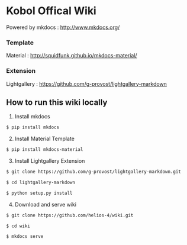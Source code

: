 # Kobol Offical Wiki

Powered by mkdocs : http://www.mkdocs.org/

### Template
Material : http://squidfunk.github.io/mkdocs-material/

### Extension
Lightgallery : https://github.com/g-provost/lightgallery-markdown

## How to run this wiki locally

1. Install mkdocs

```bash
$ pip install mkdocs
```

2. Install Material Template

```bash
$ pip install mkdocs-material
```

3. Install Lightgallery Extension

```bash
$ git clone https://github.com/g-provost/lightgallery-markdown.git

$ cd lightgallery-markdown

$ python setup.py install
```

4. Download and serve wiki

```bash
$ git clone https://github.com/helios-4/wiki.git

$ cd wiki

$ mkdocs serve
```
